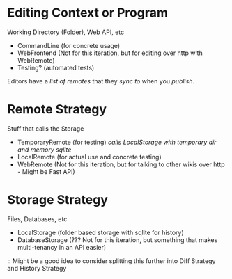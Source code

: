 # Editing Context or Program

Working Directory (Folder), Web API, etc

- CommandLine (for concrete usage)
- WebFrontend (Not for this iteration, but for editing over http with WebRemote)
- Testing? (automated tests)

Editors have a _list of remotes_ that they _sync to_ when you _publish_.

# Remote Strategy

Stuff that calls the Storage

- TemporaryRemote (for testing) _calls LocalStorage with temporary dir and memory sqlite_
- LocalRemote (for actual use and concrete testing)
- WebRemote (Not for this iteration, but for talking to other wikis over http - Might be Fast API)

# Storage Strategy

Files, Databases, etc

- LocalStorage (folder based storage with sqlite for history)
- DatabaseStorage (??? Not for this iteration, but something that makes multi-tenancy in an API easier)

:: Might be a good idea to consider splitting this further into Diff Strategy and History Strategy
